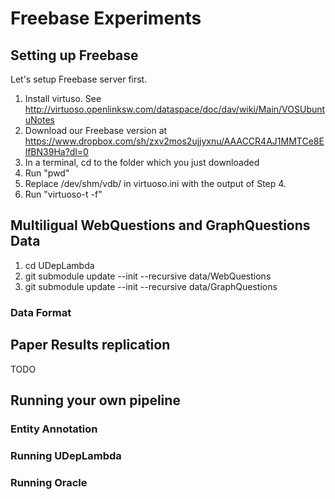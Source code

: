 # Freebase Experiments

## Setting up Freebase

Let's setup Freebase server first.

1. Install virtuso. See http://virtuoso.openlinksw.com/dataspace/doc/dav/wiki/Main/VOSUbuntuNotes
2. Download our Freebase version at https://www.dropbox.com/sh/zxv2mos2ujjyxnu/AAACCR4AJ1MMTCe8ElfBN39Ha?dl=0
3. In a terminal, cd to the folder which you just downloaded
4. Run "pwd"
5. Replace /dev/shm/vdb/ in virtuoso.ini with the output of Step 4.
6. Run "virtuoso-t -f"

## Multiligual WebQuestions and GraphQuestions Data

1. cd UDepLambda
2. git submodule update --init --recursive data/WebQuestions
3. git submodule update --init --recursive data/GraphQuestions

### Data Format

## Paper Results replication

TODO

## Running your own pipeline

### Entity Annotation

### Running UDepLambda

### Running Oracle
